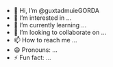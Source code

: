 - 👋 Hi, I’m @guxtadmuieGORDA
- 👀 I’m interested in ...
- 🌱 I’m currently learning ...
- 💞️ I’m looking to collaborate on ...
- 📫 How to reach me ...
- 😄 Pronouns: ...
- ⚡ Fun fact: ...

<!---
guxtadmuieGORDA/guxtadmuieGORDA is a ✨ special ✨ repository because its `README.md` (this file) appears on your GitHub profile.
You can click the Preview link to take a look at your changes.
--->
